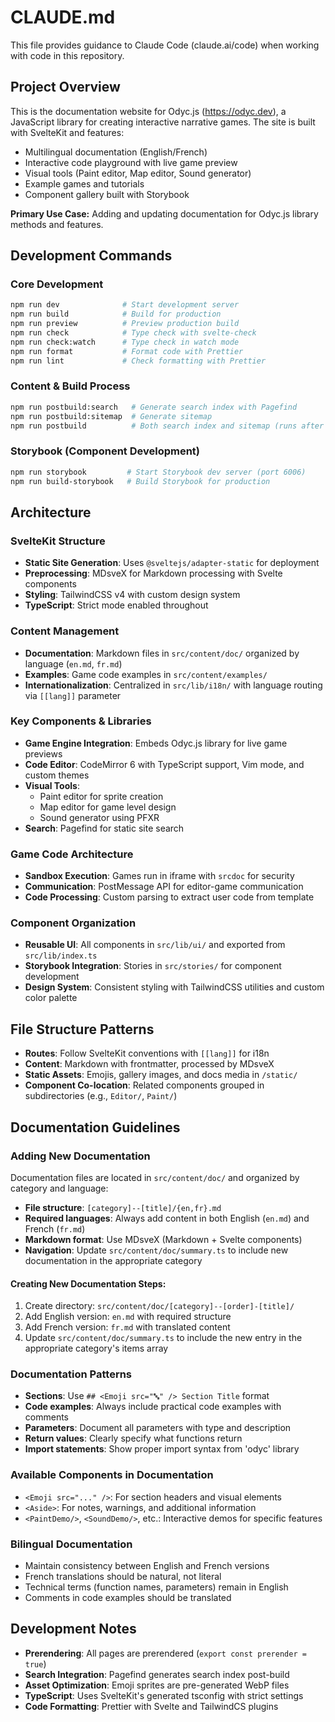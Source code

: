 # CLAUDE.md

This file provides guidance to Claude Code (claude.ai/code) when working with code in this repository.

## Project Overview

This is the documentation website for Odyc.js (https://odyc.dev), a JavaScript library for creating interactive narrative games. The site is built with SvelteKit and features:

- Multilingual documentation (English/French)
- Interactive code playground with live game preview
- Visual tools (Paint editor, Map editor, Sound generator)
- Example games and tutorials
- Component gallery built with Storybook

**Primary Use Case:** Adding and updating documentation for Odyc.js library methods and features.

## Development Commands

### Core Development
```bash
npm run dev              # Start development server
npm run build            # Build for production
npm run preview          # Preview production build
npm run check            # Type check with svelte-check
npm run check:watch      # Type check in watch mode
npm run format           # Format code with Prettier
npm run lint             # Check formatting with Prettier
```

### Content & Build Process
```bash
npm run postbuild:search   # Generate search index with Pagefind
npm run postbuild:sitemap  # Generate sitemap
npm run postbuild          # Both search index and sitemap (runs after build)
```

### Storybook (Component Development)
```bash
npm run storybook         # Start Storybook dev server (port 6006)
npm run build-storybook   # Build Storybook for production
```

## Architecture

### SvelteKit Structure
- **Static Site Generation**: Uses `@sveltejs/adapter-static` for deployment
- **Preprocessing**: MDsveX for Markdown processing with Svelte components
- **Styling**: TailwindCSS v4 with custom design system
- **TypeScript**: Strict mode enabled throughout

### Content Management
- **Documentation**: Markdown files in `src/content/doc/` organized by language (`en.md`, `fr.md`)
- **Examples**: Game code examples in `src/content/examples/`
- **Internationalization**: Centralized in `src/lib/i18n/` with language routing via `[[lang]]` parameter

### Key Components & Libraries
- **Game Engine Integration**: Embeds Odyc.js library for live game previews
- **Code Editor**: CodeMirror 6 with TypeScript support, Vim mode, and custom themes
- **Visual Tools**: 
  - Paint editor for sprite creation
  - Map editor for game level design  
  - Sound generator using PFXR
- **Search**: Pagefind for static site search

### Game Code Architecture
- **Sandbox Execution**: Games run in iframe with `srcdoc` for security
- **Communication**: PostMessage API for editor-game communication
- **Code Processing**: Custom parsing to extract user code from template

### Component Organization
- **Reusable UI**: All components in `src/lib/ui/` and exported from `src/lib/index.ts`
- **Storybook Integration**: Stories in `src/stories/` for component development
- **Design System**: Consistent styling with TailwindCSS utilities and custom color palette

## File Structure Patterns

- **Routes**: Follow SvelteKit conventions with `[[lang]]` for i18n
- **Content**: Markdown with frontmatter, processed by MDsveX
- **Static Assets**: Emojis, gallery images, and docs media in `/static/`
- **Component Co-location**: Related components grouped in subdirectories (e.g., `Editor/`, `Paint/`)

## Documentation Guidelines

### Adding New Documentation
Documentation files are located in `src/content/doc/` and organized by category and language:
- **File structure**: `[category]--[title]/{en,fr}.md`
- **Required languages**: Always add content in both English (`en.md`) and French (`fr.md`)
- **Markdown format**: Use MDsveX (Markdown + Svelte components)
- **Navigation**: Update `src/content/doc/summary.ts` to include new documentation in the appropriate category

#### Creating New Documentation Steps:
1. Create directory: `src/content/doc/[category]--[order]-[title]/`
2. Add English version: `en.md` with required structure
3. Add French version: `fr.md` with translated content
4. Update `src/content/doc/summary.ts` to include the new entry in the appropriate category's items array

### Documentation Patterns
- **Sections**: Use `## <Emoji src="🔤" /> Section Title` format
- **Code examples**: Always include practical code examples with comments
- **Parameters**: Document all parameters with type and description
- **Return values**: Clearly specify what functions return
- **Import statements**: Show proper import syntax from 'odyc' library

### Available Components in Documentation
- `<Emoji src="..." />`: For section headers and visual elements
- `<Aside>`: For notes, warnings, and additional information
- `<PaintDemo/>`, `<SoundDemo/>`, etc.: Interactive demos for specific features

### Bilingual Documentation
- Maintain consistency between English and French versions
- French translations should be natural, not literal
- Technical terms (function names, parameters) remain in English
- Comments in code examples should be translated

## Development Notes

- **Prerendering**: All pages are prerendered (`export const prerender = true`)
- **Search Integration**: Pagefind generates search index post-build
- **Asset Optimization**: Emoji sprites are pre-generated WebP files
- **TypeScript**: Uses SvelteKit's generated tsconfig with strict settings
- **Code Formatting**: Prettier with Svelte and TailwindCS plugins